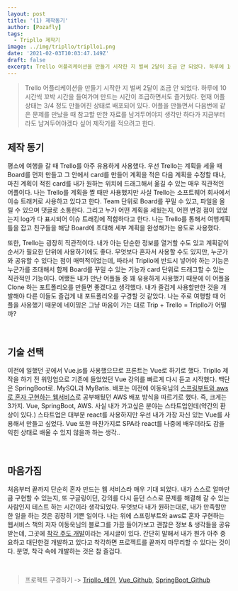 ```yaml
---
layout: post
title: '(1) 제작동기'
author: [Pozafly]
tags:
  - Tripllo 제작기
image: ../img/tripllo/tripllo1.png
date: '2021-02-03T10:03:47.149Z'
draft: false
excerpt: Trello 어플리케이션을 만들기 시작한 지 벌써 2달이 조금 안 되었다. 하루에 10시간씩 꼬박 시간을 들여가며 만드는 시간이 조급하면서도 즐거웠다. 현재 어플 상태는 3/4 정도 만들어진 상태로 배포되어 있다. 어플을 만들면서 다음번에 같은 문제를 만났을 때 참고할 만한 자료를 남겨두어야지 생각만 하다가 지금부터라도 남겨두어야겠다 싶어 제작기를 적으려고 한다.
---
```


> Trello 어플리케이션을 만들기 시작한 지 벌써 2달이 조금 안 되었다. 하루에 10시간씩 꼬박 시간을 들여가며 만드는 시간이 조급하면서도 즐거웠다. 현재 어플 상태는 3/4 정도 만들어진 상태로 배포되어 있다. 어플을 만들면서 다음번에 같은 문제를 만났을 때 참고할 만한 자료를 남겨두어야지 생각만 하다가 지금부터라도 남겨두어야겠다 싶어 제작기를 적으려고 한다.

## 제작 동기

평소에 여행을 갈 때 Trello를 아주 유용하게 사용했다. 우선 Trello는 계획을 세울 때 Board를 먼저 만들고 그 안에서 card를 만들어 계획을 적은 다음 계획을 수정할 때나, 마친 계획이 적힌 card를 내가 원하는 위치에 드래그해서 옮길 수 있는 매우 직관적인 어플이다. 나는 Trello를 계획을 짤 때만 사용했지만 사실 Trello는 소프트웨어 회사에서 이슈 트래커로 사용하고 있다고 한다. Team 단위로 Board를 꾸밀 수 있고, 파일을 올릴 수 있으며 댓글로 소통한다. 그리고 누가 어떤 계획을 세웠는지, 어떤 변경 점이 있었는지 log가 다 표시되어 이슈 트래킹에 적합하다고 한다. 나는 Trello를 통해서 여행계획 틀을 잡고 친구들을 해당 Board에 초대해 세부 계획을 완성해가는 용도로 사용했다.

또한, Trello는 굉장히 직관적이다. 내가 아는 단순한 정보를 열거할 수도 있고 계획같이 순서가 필요한 단위에 사용하기에도 좋다. 무엇보다 혼자서 사용할 수도 있지만, 누군가와 공유할 수 있다는 점이 매력적이었는데, 따라서 Tripllo에 반드시 넣어야 하는 기능은 누군가를 초대해서 함께 Board를 꾸밀 수 있는 기능과 card 단위로 드래그할 수 있는 직관적인 기능이다. 어쨌든 내가 만난 어플들 중 꽤 유용하게 사용했기 때문에 이 어플을 Clone 하는 포트폴리오를 만들면 좋겠다고 생각했다. 내가 즐겁게 사용할만한 것을 개발해야 다른 이들도 즐겁게 내 포트폴리오를 구경할 것 같았다. 나는 주로 여행할 때 어플을 사용했기 때문에 네이밍은 그냥 마음이 가는 대로 Trip + Trello = Tripllo가 어떨까?

<br/>

## 기술 선택

이전에 일했던 곳에서 Vue.js를 사용했으므로 프론트는 Vue로 하기로 했다. Tripllo 제작을 하기 전 워밍업으로 기존에 들었었던 Vue 강의를 빠르게 다시 듣고 시작했다. 백단은 SpringBoot로. MySQL과 MyBatis. 배포는 이전에 이동욱님의 [스프링부트와 aws로 혼자 구현하는 웹서비스](https://jojoldu.tistory.com/463)로 공부해뒀던 AWS 배포 방식을 따르기로 했다. 즉, 크게는 3가지. Vue, SpringBoot, AWS. 사실 내가 가고싶은 분야는 스타트업인데(약간의 환상이 있다.) 스타트업은 대부분 react를 사용하지만 우선 내가 가장 자신 있는 Vue를 사용해서 만들고 싶었다. Vue 또한 마찬가지로 SPA라 react를 나중에 배우더라도 감을 익힌 상태로 배울 수 있지 않을까 하는 생각..

<br/>

## 마음가짐

처음부터 끝까지 단순히 혼자 만드는 웹 서비스라 매우 기대 되었다. 내가 스스로 얼마만큼 구현할 수 있는지, 또 구글링이던, 강의를 다시 듣던 스스로 문제를 해결해 갈 수 있는 사람인지 테스트 하는 시간이라 생각되었다. 무엇보다 내가 원하는대로, 내가 만족할만한 일을 하는 것은 굉장히 기쁜 일이다. 나는 위에 스프링부트와 aws로 혼자 구현하는 웹서비스 책의 저자 이동욱님의 블로그를 가끔 들어가보고 괜찮은 정보 & 생각들을 공유받는데, 그곳에 [착각 주도 개발](https://jojoldu.tistory.com/496?category=689637)이라는 게시글이 있다. 간단히 말해서 내가 뭔가 아주 중요하고 대단한걸 개발하고 있다고 착각하면 프로젝트를 끝까지 마무리할 수 있다는 것이다. 분명, 착각 속에 개발하는 것은 참 즐겁다.

<br/>

> 프로젝트 구경하기 -> [Tripllo\_메인](https://tripllo.tech), [Vue_Github](https://github.com/pozafly/tripllo_vue), [SpringBoot_Github](https://github.com/pozafly/tripllo_springBoot)
